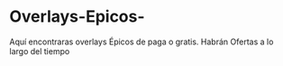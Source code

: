 # Overlays-Epicos-
Aquí encontraras overlays Épicos de paga o gratis. Habrán Ofertas a lo largo del tiempo
